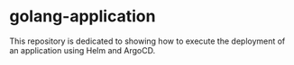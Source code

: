 # golang-application
This repository is dedicated to showing how to execute the deployment of an application using Helm and ArgoCD.
